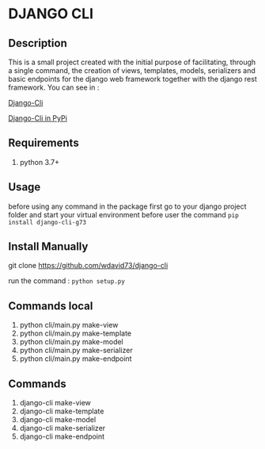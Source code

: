 # DJANGO CLI

## Description

This is a small project created with the initial purpose of facilitating, through a single command, the creation of views, templates, models, serializers and basic endpoints for the django web framework together with the django rest framework.
You can see in :
  
[Django-Cli](https://github.com/wdavid73/django-cli)
  
[Django-Cli in PyPi](https://pypi.org/project/django-cli-g73/#description)

## Requirements

1. python 3.7+

## Usage

before using any command in the package first go to your django project folder and start your virtual environment before user the command `pip install django-cli-g73`

## Install Manually

git clone <https://github.com/wdavid73/django-cli>
  
run the command : `python setup.py`

## Commands local

1. python cli/main.py make-view
2. python cli/main.py make-template
3. python cli/main.py make-model
4. python cli/main.py make-serializer
5. python cli/main.py make-endpoint

## Commands

1. django-cli make-view
2. django-cli make-template
3. django-cli make-model
4. django-cli make-serializer
5. django-cli make-endpoint
